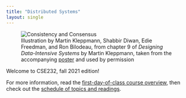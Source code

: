 ```yaml
---
title: "Distributed Systems"
layout: single
---
```


<figure>
  <img src="{{ site.url }}{{ site.baseurl }}/kleppmann-map.jpg" alt="Consistency and Consensus" />
  <figcaption>Illustration by Martin Kleppmann, Shabbir Diwan, Edie Freedman, and Ron Bilodeau, from chapter 9 of <cite>Designing Data-Intensive Systems</cite> by Martin Kleppmann, taken from the accompanying <a href="https://dataintensive.net/poster.html">poster</a> and used by permission</figcaption>
</figure>

Welcome to CSE232, fall 2021 edition!

For more information, read the [first-day-of-class course overview](course-overview.html), then check out the [schedule of topics and readings](schedule.html).

	
